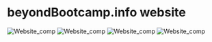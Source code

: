 # beyondBootcamp.info website

![Website_comp](/img/comp01.jpg)
![Website_comp](/img/comp02.jpg)
![Website_comp](/img/comp03.jpg)
![Website_comp](/img/comp04.jpg)